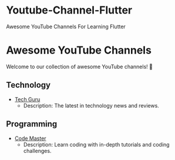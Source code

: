 # Youtube-Channel-Flutter
Awesome YouTube Channels For Learning Flutter
# Awesome YouTube Channels

Welcome to our collection of awesome YouTube channels! 🌟

## Technology

- [Tech Guru](https://www.youtube.com/c/TechGuru)
  - Description: The latest in technology news and reviews.

## Programming

- [Code Master](https://www.youtube.com/c/CodeMaster)
  - Description: Learn coding with in-depth tutorials and coding challenges.
